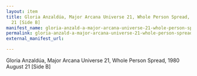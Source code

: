 ```yaml
---
layout: item
title: Gloria Anzaldúa, Major Arcana Universe 21, Whole Person Spread, 1980 August
  21 [Side B]
manifest_name: gloria-anzald-a-major-arcana-universe-21-whole-person-spread-1980-august-21-side-b-
permalink: gloria-anzald-a-major-arcana-universe-21-whole-person-spread-1980-august-21-side-b-
external_manifest_url: 

---
```

Gloria Anzaldúa, Major Arcana Universe 21, Whole Person Spread, 1980 August 21 [Side B]
